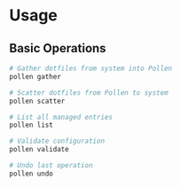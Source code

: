 # Usage

## Basic Operations

```bash
# Gather dotfiles from system into Pollen
pollen gather

# Scatter dotfiles from Pollen to system
pollen scatter

# List all managed entries
pollen list

# Validate configuration
pollen validate

# Undo last operation
pollen undo
```
